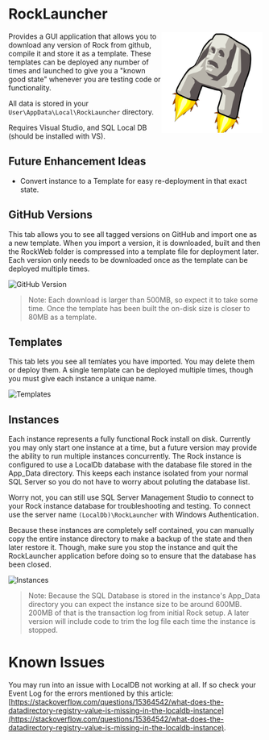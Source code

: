 # RockLauncher

<img src="./RockLauncher/resources/RockLauncher.svg" title="Rock Launcher" alt="Rock Launcher" width="200px" align="right">

Provides a GUI application that allows you to download any version of Rock from github,
compile it and store it as a template. These templates can be deployed any number of
times and launched to give you a "known good state" whenever you are testing code or
functionality.

All data is stored in your `User\AppData\Local\RockLauncher` directory.

Requires Visual Studio, and SQL Local DB (should be installed with VS).

## Future Enhancement Ideas

* Convert instance to a Template for easy re-deployment in that exact state.

## GitHub Versions

This tab allows you to see all tagged versions on GitHub and import one as a new template.
When you import a version, it is downloaded, built and then the RockWeb folder is compressed
into a template file for deployment later. Each version only needs to be downloaded once as
the template can be deployed multiple times.

![GitHub Version](https://github.com/cabal95/RockLauncher/raw/master/Documentation/GitHubVersionsScreen.png)

> Note: Each download is larger than 500MB, so expect it to take some time. Once the template
> has been built the on-disk size is closer to 80MB as a template.

## Templates

This tab lets you see all temlates you have imported. You may delete them or deploy them.
A single template can be deployed multiple times, though you must give each instance a
unique name.

![Templates](https://github.com/cabal95/RockLauncher/raw/master/Documentation/TemplateScreen.png)

## Instances

Each instance represents a fully functional Rock install on disk. Currently you may only
start one instance at a time, but a future version may provide the ability to run multiple
instances concurrently. The Rock instance is configured to use a LocalDb database with the
database file stored in the App_Data directory. This keeps each instance isolated from your
normal SQL Server so you do not have to worry about poluting the database list.

Worry not, you can still use SQL Server Management Studio to connect to your Rock instance
database for troubleshooting and testing. To connect use the server name
`(LocalDb)\RockLauncher` with Windows Authentication.

Because these instances are completely self contained, you can manually copy the entire
instance directory to make a backup of the state and then later restore it. Though, make
sure you stop the instance and quit the RockLauncher application before doing so to ensure
that the database has been closed.

![Instances](https://github.com/cabal95/RockLauncher/raw/master/Documentation/InstancesScreen.png)

> Note: Because the SQL Database is stored in the instance's App_Data directory you can
> expect the instance size to be around 600MB. 200MB of that is the transaction log from
> initial Rock setup. A later version will include code to trim the log file each time
> the instance is stopped.

# Known Issues

You may run into an issue with LocalDB not working at all. If so check your Event Log for the
errors mentioned by this article: [https://stackoverflow.com/questions/15364542/what-does-the-datadirectory-registry-value-is-missing-in-the-localdb-instance](https://stackoverflow.com/questions/15364542/what-does-the-datadirectory-registry-value-is-missing-in-the-localdb-instance).
